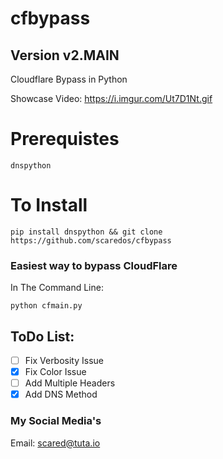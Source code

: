 # cfbypass 
Version v2.MAIN
--
Cloudflare Bypass in Python

Showcase Video: https://i.imgur.com/Ut7D1Nt.gif

# Prerequistes
```
dnspython
```
# To Install
```
pip install dnspython && git clone https://github.com/scaredos/cfbypass
```

### Easiest way to bypass CloudFlare
In The Command Line:
```
python cfmain.py
```

## ToDo List:
- [ ] Fix Verbosity Issue
- [x] Fix Color Issue
- [ ] Add Multiple Headers
- [x] Add DNS Method

### My Social Media's 
Email: [scared@tuta.io](mailto:scared@tuta.io)
